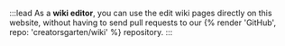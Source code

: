 :::lead
As a **wiki editor**, you can use the edit wiki pages directly on this website, without having to send pull requests to our {% render 'GitHub', repo: 'creatorsgarten/wiki' %} repository.
:::